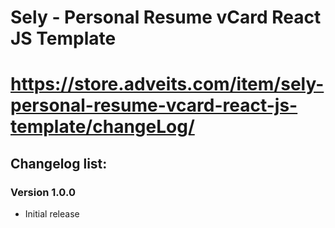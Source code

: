 # Sely - Personal Resume vCard React JS Template
# https://store.adveits.com/item/sely-personal-resume-vcard-react-js-template/changeLog/

## Changelog list:

### Version 1.0.0
- Initial release
